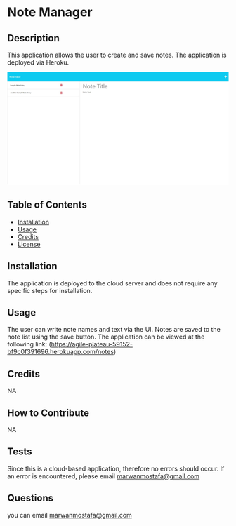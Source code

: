 
# Note Manager

## Description

This application allows the user to create and save notes. The application is deployed via Heroku.

![App screenshot](/public/assets/images/Application_Screenshot.jpeg)

## Table of Contents

- [Installation](#installation)
- [Usage](#usage)
- [Credits](#credits)
- [License](#license)

## Installation

The application is deployed to the cloud server and does not require any specific steps for installation. 

## Usage

The user can write note names and text via the UI.
Notes are saved to the note list using the save button.
The application can be viewed at the following link: (https://agile-plateau-59152-bf9c0f391696.herokuapp.com/notes)

## Credits

NA

## How to Contribute

NA

## Tests

Since this is a cloud-based application, therefore no errors should occur. If an error is encountered, please email marwanmostafa@gmail.com

## Questions

 you can email marwanmostafa@gmail.com
